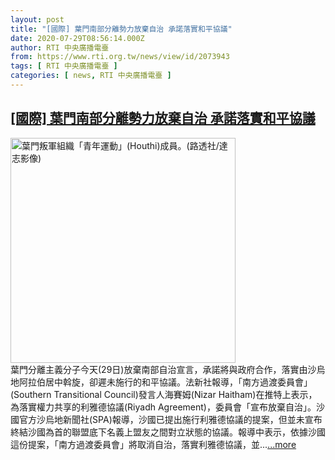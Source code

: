 ```yaml
---
layout: post
title: "[國際] 葉門南部分離勢力放棄自治 承諾落實和平協議"
date: 2020-07-29T08:56:14.000Z
author: RTI 中央廣播電臺
from: https://www.rti.org.tw/news/view/id/2073943
tags: [ RTI 中央廣播電臺 ]
categories: [ news, RTI 中央廣播電臺 ]
---
```

<!--1596012974000-->
[[國際] 葉門南部分離勢力放棄自治 承諾落實和平協議](https://www.rti.org.tw/news/view/id/2073943)
------

<div>
<img src="https://static.rti.org.tw/assets/thumbnails/2019/12/30/9fb084008bc0165d55022ca9a2ce6bc2.jpg" width="360" alt="葉門叛軍組織「青年運動」(Houthi)成員。(路透社/達志影像)" title="葉門叛軍組織「青年運動」(Houthi)成員。(路透社/達志影像)"><br>葉門分離主義分子今天(29日)放棄南部自治宣言，承諾將與政府合作，落實由沙烏地阿拉伯居中斡旋，卻遲未施行的和平協議。法新社報導，「南方過渡委員會」(Southern Transitional Council)發言人海賽姆(Nizar Haitham)在推特上表示，為落實權力共享的利雅德協議(Riyadh Agreement)，委員會「宣布放棄自治」。沙國官方沙烏地新聞社(SPA)報導，沙國已提出施行利雅德協議的提案，但並未宣布終結沙國為首的聯盟底下名義上盟友之間對立狀態的協議。報導中表示，依據沙國這份提案，「南方過渡委員會」將取消自治，落實利雅德協議，並...<a target="_blank" href="https://www.rti.org.tw/news/view/id/2073943">...more</a>
</div>
